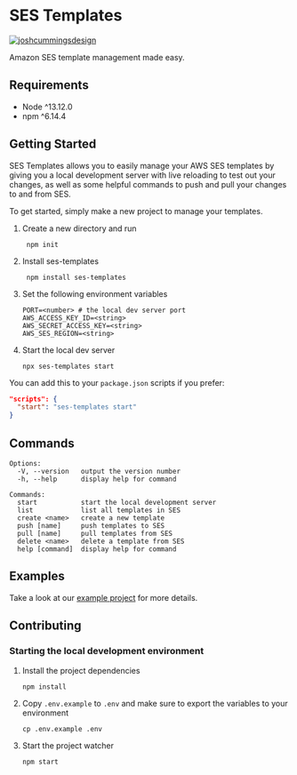 # SES Templates

[![joshcummingsdesign](https://circleci.com/gh/joshcummingsdesign/ses-templates.svg?style=svg)](https://circleci.com/gh/joshcummingsdesign/ses-templates)

Amazon SES template management made easy.

## Requirements

- Node ^13.12.0
- npm ^6.14.4

## Getting Started

SES Templates allows you to easily manage your AWS SES templates by giving you a local development server with live reloading to test out your changes, as well as some helpful commands to push and pull your changes to and from SES.

To get started, simply make a new project to manage your templates.

1. Create a new directory and run

        npm init

2. Install ses-templates

        npm install ses-templates

2.  Set the following environment variables

        PORT=<number> # the local dev server port
        AWS_ACCESS_KEY_ID=<string>
        AWS_SECRET_ACCESS_KEY=<string>
        AWS_SES_REGION=<string>

3.  Start the local dev server

        npx ses-templates start

You can add this to your `package.json` scripts if you prefer:

```json
"scripts": {
  "start": "ses-templates start"
}
```

## Commands

```
Options:
  -V, --version   output the version number
  -h, --help      display help for command

Commands:
  start           start the local development server
  list            list all templates in SES
  create <name>   create a new template
  push [name]     push templates to SES
  pull [name]     pull templates from SES
  delete <name>   delete a template from SES
  help [command]  display help for command
```

## Examples

Take a look at our [example project](https://github.com/joshcummingsdesign/jcd-ses-templates) for more details.

## Contributing

### Starting the local development environment

1.  Install the project dependencies

        npm install

2.  Copy `.env.example` to `.env` and make sure to export the variables to your environment

        cp .env.example .env

3.  Start the project watcher

        npm start
